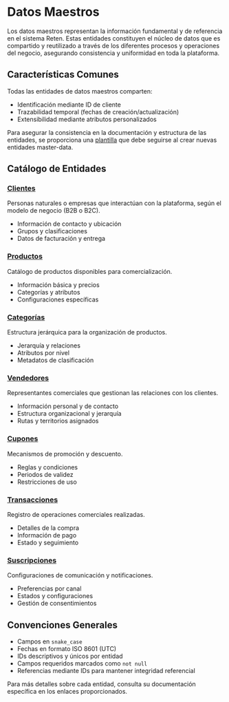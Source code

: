 # Datos Maestros

Los datos maestros representan la información fundamental y de referencia en el sistema Reten. Estas entidades constituyen el núcleo de datos que es compartido y reutilizado a través de los diferentes procesos y operaciones del negocio, asegurando consistencia y uniformidad en toda la plataforma.

## Características Comunes

Todas las entidades de datos maestros comparten:

- Identificación mediante ID de cliente
- Trazabilidad temporal (fechas de creación/actualización)
- Extensibilidad mediante atributos personalizados

Para asegurar la consistencia en la documentación y estructura de las entidades, se proporciona una [plantilla](./_template.md) que debe seguirse al crear nuevas entidades master-data.

## Catálogo de Entidades

### [Clientes](./client/README.md)

Personas naturales o empresas que interactúan con la plataforma, según el modelo de negocio (B2B o B2C).

- Información de contacto y ubicación
- Grupos y clasificaciones
- Datos de facturación y entrega


### [Productos](./product/README.md)

Catálogo de productos disponibles para comercialización.

- Información básica y precios
- Categorías y atributos
- Configuraciones específicas


### [Categorías](./category/README.md)

Estructura jerárquica para la organización de productos.

- Jerarquía y relaciones
- Atributos por nivel
- Metadatos de clasificación


### [Vendedores](./seller/README.md)

Representantes comerciales que gestionan las relaciones con los clientes.

- Información personal y de contacto
- Estructura organizacional y jerarquía
- Rutas y territorios asignados


### [Cupones](./coupon/README.md)

Mecanismos de promoción y descuento.

- Reglas y condiciones
- Periodos de validez
- Restricciones de uso


### [Transacciones](./transactions/README.md)

Registro de operaciones comerciales realizadas.

- Detalles de la compra
- Información de pago
- Estado y seguimiento


### [Suscripciones](./subscription/README.md)

Configuraciones de comunicación y notificaciones.

- Preferencias por canal
- Estados y configuraciones
- Gestión de consentimientos


## Convenciones Generales

- Campos en `snake_case`
- Fechas en formato ISO 8601 (UTC)
- IDs descriptivos y únicos por entidad
- Campos requeridos marcados como `not null`
- Referencias mediante IDs para mantener integridad referencial


Para más detalles sobre cada entidad, consulta su documentación específica en los enlaces proporcionados.